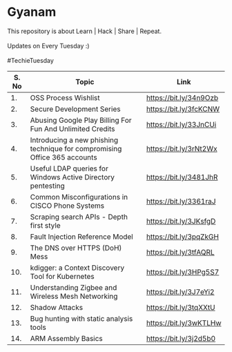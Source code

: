 # Gyanam
This repository is about Learn | Hack | Share | Repeat. 
<br><br>Updates on Every Tuesday :)<br> <br>
#TechieTuesday
<br>
<smart-table>
        <table>
            <thead>
                <tr>
                    <th scope="col">S. No</th>
                    <th scope="col">Topic</th>
                    <th scope="col">Link</th>
                  </tr>
            </thead>
            <tbody>
              <td>1.</td><td>OSS Process Wishlist</td><td>https://bit.ly/34n9Ozb</td></tr>
              <td>2.</td><td>Secure Development Series</td><td>https://bit.ly/3fcKCNW</td></tr>
              <td>3.</td><td>Abusing Google Play Billing For Fun And Unlimited Credits</td><td>https://bit.ly/33JnCUi</td></tr>
              <td>4.</td><td>Introducing a new phishing technique for compromising Office 365 accounts</td><td>https://bit.ly/3rNt2Wx</td></tr>
              <td>5.</td><td>Useful LDAP queries for Windows Active Directory pentesting</td><td>https://bit.ly/3481JhR</td></tr>
              <td>6.</td><td>Common Misconfigurations in CISCO Phone Systems</td><td>https://bit.ly/3361raJ</td></tr>
              <td>7.</td><td>Scraping search APIs - Depth first style</td><td>https://bit.ly/3JKsfgD</td></tr>
              <td>8.</td><td>Fault Injection Reference Model</td><td>https://bit.ly/3pqZkGH</td></tr>
              <td>9.</td><td>The DNS over HTTPS (DoH) Mess</td><td>https://bit.ly/3tfAQRL</td></tr>
              <td>10.</td><td>kdigger: a Context Discovery Tool for Kubernetes</td><td>https://bit.ly/3HPg5S7</td></tr>
              <td>11.</td><td>Understanding Zigbee and Wireless Mesh Networking</td><td>https://bit.ly/3J7eYi2</td></tr>
              <td>12.</td><td>Shadow Attacks</td><td>https://bit.ly/3tqXXtU</td></tr>
              <td>13.</td><td>Bug hunting with static analysis tools</td><td>https://bit.ly/3wKTLHw</td></tr>
              <td>14.</td><td>ARM Assembly Basics</td><td>https://bit.ly/3j2d5b0</td></tr>
             </tbody>
        </table>
</smart-table>
